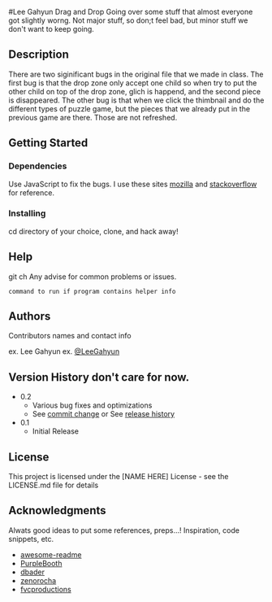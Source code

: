 #Lee Gahyun Drag and Drop 
Going over some stuff that almost everyone got slightly worng. Not major stuff, so don;t feel bad, but minor stuff we don't want to keep going.

## Description

There are two siginificant bugs in the original file that we made in class. The first bug is that the drop zone only accept one child so when try to put the other child on top of the drop zone, glich is happend, and the second piece is disappeared. The other bug is that when we click the thimbnail and do the different types of puzzle game, but the pieces that we already put in the previous game are there. Those are not refreshed.  

## Getting Started

### Dependencies

Use JavaScript to fix the bugs. I use these sites [mozilla](https://developer.mozilla.org/bm/docs/Learn/Getting_started_with_the_web/JavaScript_basics) and [stackoverflow](https://stackoverflow.com/questions/13763/how-can-i-remove-a-child-node-in-html-using-javascript) for reference.

### Installing

cd directory of your choice, clone, and hack away!

## Help
git ch
Any advise for common problems or issues.
```
command to run if program contains helper info
```

## Authors

Contributors names and contact info

ex. Lee Gahyun
ex. [@LeeGahyun](https://github.com/Gahyunlee23/190618_Web1.git)

## Version History don't care for now.

* 0.2
    * Various bug fixes and optimizations
    * See [commit change]() or See [release history]()
* 0.1
    * Initial Release

## License

This project is licensed under the [NAME HERE] License - see the LICENSE.md file for details

## Acknowledgments

Alwats good ideas to put some references, preps...!
Inspiration, code snippets, etc.
* [awesome-readme](https://github.com/matiassingers/awesome-readme)
* [PurpleBooth](https://gist.github.com/PurpleBooth/109311bb0361f32d87a2)
* [dbader](https://github.com/dbader/readme-template)
* [zenorocha](https://gist.github.com/zenorocha/4526327)
* [fvcproductions](https://gist.github.com/fvcproductions/1bfc2d4aecb01a834b46)